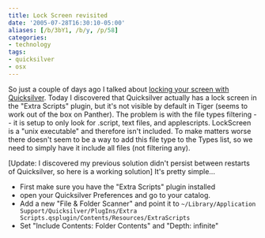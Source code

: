 ```yaml
---
title: Lock Screen revisited
date: '2005-07-28T16:30:10-05:00'
aliases: [/b/3bY1, /b/y, /p/58]
categories:
- technology
tags:
- quicksilver
- osx
---
```

So just a couple of days ago I talked about [locking your screen with Quicksilver][lockscreen].  Today I discovered that
Quicksilver actually has a lock screen in the "Extra Scripts" plugin, but it's not visible by default in Tiger (seems to
work out of the box on Panther).  The problem is with the file types filtering -- it is setup to only look for .script,
text files, and applescripts.  LockScreen is a "unix executable" and therefore isn't included.  To make matters worse
there doesn't seem to be a way to add this file type to the Types list, so we need to simply have it include all files
(not filtering any).

[Update: I discovered my previous solution didn't persist between restarts of Quicksilver, so here is a working
solution] It's pretty simple...

* First make sure you have the "Extra Scripts" plugin installed
* open your Quicksilver Preferences and go to your catalog.  
* Add a new "File & Folder Scanner" and point it to `~/Library/Application Support/Quicksilver/PlugIns/Extra
Scripts.qsplugin/Contents/Resources/ExtraScripts`
* Set "Include Contents: Folder Contents" and "Depth: infinite"

[lockscreen]: /2005/07/lock-screen
